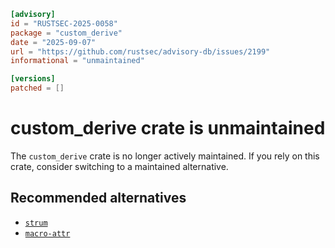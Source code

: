 ```toml
[advisory]
id = "RUSTSEC-2025-0058"
package = "custom_derive"
date = "2025-09-07"
url = "https://github.com/rustsec/advisory-db/issues/2199"
informational = "unmaintained"

[versions]
patched = []
```

# custom_derive crate is unmaintained

The `custom_derive` crate is no longer actively maintained. If you rely on this crate, consider switching to a maintained alternative.

## Recommended alternatives

- [`strum`](https://crates.io/crates/strum)
- [`macro-attr`](https://crates.io/crates/macro-attr)
